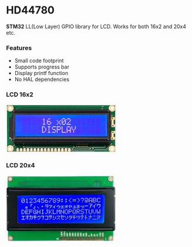 # HD44780
**STM32** LL(Low Layer) GPIO library for LCD. Works for both 16x2 and 20x4 etc.

### Features

- Small code footprint
- Supports progress bar
- Display printf function
- No HAL dependencies

### LCD 16x2

<img src="https://github.com/ximtech/HD44780/blob/main/example/LCD16x2.PNG" alt="image" width="300"/>

### LCD 20x4

<img src="https://github.com/ximtech/HD44780/blob/main/example/LCD20x4.PNG" alt="image" width="300"/>
